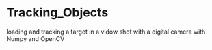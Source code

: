 # Tracking_Objects
loading and tracking a target in a vidow shot with a digital camera with Numpy and OpenCV

